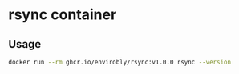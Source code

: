 # rsync container

## Usage

```sh
docker run --rm ghcr.io/envirobly/rsync:v1.0.0 rsync --version
```
